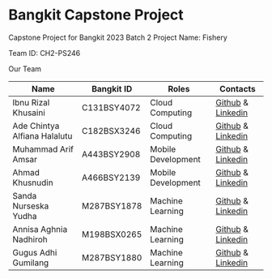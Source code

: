 # Bangkit Capstone Project

Capstone Project for Bangkit 2023 Batch 2
Project Name: Fishery

Team ID: CH2-PS246

Our Team 

|  Name | Bangkit ID | Roles | Contacts |
| ------------ | ------------ | ------------ | ------------ |
| Ibnu Rizal Khusaini | C131BSY4072	 | Cloud Computing | [Github]() & [Linkedin]()  |
| Ade Chintya Alfiana Halalutu | C182BSX3246 | Cloud Computing | [Github]() & [Linkedin]() |
| Muhammad Arif Amsar | A443BSY2908 | Mobile Development | [Github]() & [Linkedin]() |
| Ahmad Khusnudin | A466BSY2139 | Mobile Development | [Github]() & [Linkedin]() |
| Sanda Nurseska Yudha | M287BSY1878 | Machine Learning | [Github]() & [Linkedin]() |
| Annisa Aghnia Nadhiroh | M198BSX0265  | Machine Learning | [Github]() & [Linkedin]() |
| Gugus Adhi Gumilang | M287BSY1880  | Machine Learning | [Github]() & [Linkedin]() |
